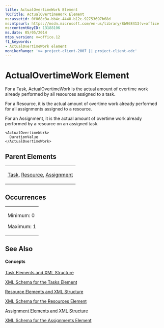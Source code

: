 ```yaml
---
title: ActualOvertimeWork Element
TOCTitle: ActualOvertimeWork Element
ms:assetid: 0f068c3a-bb4c-4448-b12c-92753697b68d
ms:mtpsurl: https://msdn.microsoft.com/en-us/library/Bb968413(v=office.12)
ms:contentKeyID: 13188106
ms.date: 05/05/2014
mtps_version: v=office.12
f1_keywords:
- ActualOvertimeWork element
monikerRange: '>= project-client-2007 || project-client-odc'
---
```


# ActualOvertimeWork Element




For a Task, ActualOvertimeWork is the actual amount of overtime work already performed by all resources assigned to a task.

For a Resource, it is the actual amount of overtime work already performed for all assignments assigned to a resource.

For an Assignment, it is the actual amount of overtime work already performed by a resource on an assigned task.

    <ActualOvertimeWork>
      DurationValue
    </ActualOvertimeWork>

## Parent Elements

<table>
<colgroup>
<col style="width: 100%" />
</colgroup>
<tbody>
<tr class="odd">
<td><p><a href="bb968487(v=office.12).md">Task</a>, <a href="bb968715(v=office.12).md">Resource</a>, <a href="bb968611(v=office.12).md">Assignment</a></p></td>
</tr>
</tbody>
</table>

## Occurrences

<table>
<colgroup>
<col style="width: 100%" />
</colgroup>
<tbody>
<tr class="odd">
<td><p>Minimum: 0</p>
<p>Maximum: 1</p></td>
</tr>
</tbody>
</table>

## See Also

#### Concepts

[Task Elements and XML Structure](bb968475\(v=office.12\).md)

[XML Schema for the Tasks Element](bb968415\(v=office.12\).md)

[Resource Elements and XML Structure](bb968445\(v=office.12\).md)

[XML Schema for the Resources Element](bb968511\(v=office.12\).md)

[Assignment Elements and XML Structure](bb968738\(v=office.12\).md)

[XML Schema for the Assignments Element](bb968414\(v=office.12\).md)

